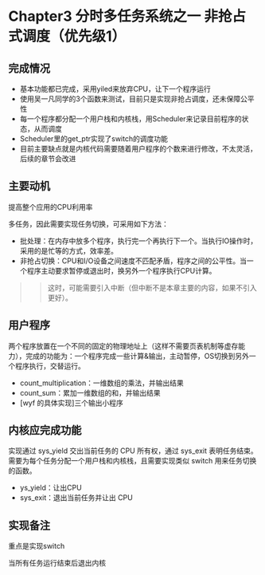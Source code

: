 # Chapter3 分时多任务系统之一 非抢占式调度（优先级1）
## 完成情况
- 基本功能都已完成，采用yiled来放弃CPU，让下一个程序运行
- 使用吴一凡同学的3个函数来测试，目前只是实现非抢占调度，还未保障公平性
- 每一个程序都分配一个用户栈和内核栈，用Scheduler来记录目前程序的状态，从而调度
- Scheduler里的get_ptr实现了switch的调度功能
- 目前主要缺点就是内核代码需要随着用户程序的个数来进行修改，不太灵活，后续的章节会改进
## 主要动机
提高整个应用的CPU利用率

多任务，因此需要实现任务切换，可采用如下方法：

- 批处理：在内存中放多个程序，执行完一个再执行下一个。当执行IO操作时，采用的是忙等的方式，效率差。
- 非抢占切换：CPU和I/O设备之间速度不匹配矛盾，程序之间的公平性。当一个程序主动要求暂停或退出时，换另外一个程序执行CPU计算。
>> 这时，可能需要引入中断（但中断不是本章主要的内容，如果不引入更好）。

## 用户程序
两个程序放置在一个不同的固定的物理地址上（这样不需要页表机制等虚存能力），完成的功能为：一个程序完成一些计算&输出，主动暂停，OS切换到另外一个程序执行，交替运行。

- count_multiplication：一维数组的乘法，并输出结果
- count_sum：累加一维数组的和，并输出结果
- [wyf 的具体实现]三个输出小程序
## 内核应完成功能
实现通过 sys_yield 交出当前任务的 CPU 所有权，通过 sys_exit 表明任务结束。需要为每个任务分配一个用户栈和内核栈，且需要实现类似 switch 用来任务切换的函数。

- ys_yield：让出CPU
- sys_exit：退出当前任务并让出 CPU
## 实现备注
重点是实现switch

当所有任务运行结束后退出内核